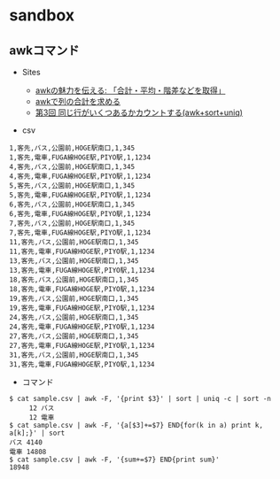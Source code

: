 # sandbox

## awkコマンド

- Sites
  - [awkの魅力を伝える: 「合計・平均・階差などを取得」](https://zenn.dev/nutmeg/articles/awk_charm_02)
  - [awkで列の合計を求める](https://orebibou.com/ja/home/201606/20160613_001/)
  - [第3回 同じ行がいくつあるかカウントする(awk+sort+uniq)](https://www.soum.co.jp/misc/awk/3/)

- csv

```csv
1,客先,バス,公園前,HOGE駅南口,1,345
1,客先,電車,FUGA線HOGE駅,PIYO駅,1,1234
4,客先,バス,公園前,HOGE駅南口,1,345
4,客先,電車,FUGA線HOGE駅,PIYO駅,1,1234
5,客先,バス,公園前,HOGE駅南口,1,345
5,客先,電車,FUGA線HOGE駅,PIYO駅,1,1234
6,客先,バス,公園前,HOGE駅南口,1,345
6,客先,電車,FUGA線HOGE駅,PIYO駅,1,1234
7,客先,バス,公園前,HOGE駅南口,1,345
7,客先,電車,FUGA線HOGE駅,PIYO駅,1,1234
11,客先,バス,公園前,HOGE駅南口,1,345
11,客先,電車,FUGA線HOGE駅,PIYO駅,1,1234
13,客先,バス,公園前,HOGE駅南口,1,345
13,客先,電車,FUGA線HOGE駅,PIYO駅,1,1234
18,客先,バス,公園前,HOGE駅南口,1,345
18,客先,電車,FUGA線HOGE駅,PIYO駅,1,1234
19,客先,バス,公園前,HOGE駅南口,1,345
19,客先,電車,FUGA線HOGE駅,PIYO駅,1,1234
24,客先,バス,公園前,HOGE駅南口,1,345
24,客先,電車,FUGA線HOGE駅,PIYO駅,1,1234
27,客先,バス,公園前,HOGE駅南口,1,345
27,客先,電車,FUGA線HOGE駅,PIYO駅,1,1234
31,客先,バス,公園前,HOGE駅南口,1,345
31,客先,電車,FUGA線HOGE駅,PIYO駅,1,1234
```

- コマンド

```
$ cat sample.csv | awk -F, '{print $3}' | sort | uniq -c | sort -n
     12 バス
     12 電車
$ cat sample.csv | awk -F, '{a[$3]+=$7} END{for(k in a) print k, a[k];}' | sort
バス 4140
電車 14808
$ cat sample.csv | awk -F, '{sum+=$7} END{print sum}'
18948
```
